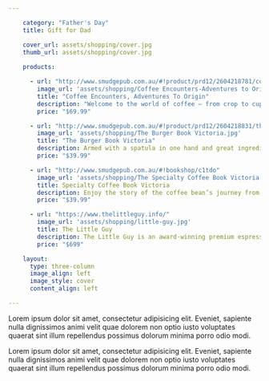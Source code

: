 ```yaml
---

    category: "Father's Day"
    title: Gift for Dad

    cover_url: assets/shopping/cover.jpg
    thumb_url: assets/shopping/cover.jpg
    
    products:

      - url: "http://www.smudgepub.com.au/#!product/prd12/2604218781/coffee-encounters"
        image_url: 'assets/shopping/Coffee Encounters-Adventures to Origin.jpg'
        title: "Coffee Encounters, Adventures To Origin"
        description: "Welcome to the world of coffee – from crop to cup. The journey begins at origin, and authors have spared no hardship to get to the coffee pickers and farmers to discover their story. Enjoy the journey through Latin America and Indonesia, following the humble coffee bean’s journey and the passion that has gone into producing, selecting, transporting, roasting and extracting the best flavours, to enrich your appreciation of our daily cup of coffee. Learn to love your coffee for all the right reasons"
        price: "$69.99"

      - url: "http://www.smudgepub.com.au/#!product/prd12/2604218831/the-burger-book---victoria"
        image_url: 'assets/shopping/The Burger Book Victoria.jpg'
        title: "The Burger Book Victoria"
        description: Armed with a spatula in one hand and great ingredients in the other, Victorian burger chefs are serving up their pride and joy night after night to the growing hordes of burger lovers across the state. The authors have searched through pub and parlour, trekked from cafe to corner store, roamed from restaurant to bar, to compile this book about the best burgers Victoria has to offer. This book provides mouth-watering pages of signature burgers. You need only provide big eyes and an empty stomach.
        price: "$39.99"

      - url: "http://www.smudgepub.com.au/#!bookshop/c1tdo"
        image_url: 'assets/shopping/The Specialty Coffee Book Victoria.jpg'
        title: Specialty Coffee Book Victoria 
        description: Enjoy the story of the coffee bean’s journey from crop to cup in this stunning, pictorial guide to everything you ever wanted to know about coffee. Photography blends with editorial in this book that embraces the mystery of coffee, which for many of us has become a passion, an addiction, and even a religion. Enjoy the story of coffee through the eyes of one of its most indulgent cities in the world – Melbourne, and discover the cafes producing some of the best flavours in Australia.
        price: "$39.99"

      - url: "https://www.thelittleguy.info/"
        image_url: 'assets/shopping/little-guy.jpg'
        title: The Little Guy 
        description: The Little Guy is an award-winning premium espresso system for home use. The quality of the espresso shots and the milk texture equal or better any machine in the world, commercial machines included. The Little Guy has no moving parts, ensuring near zero servicing and perfect performance for the rest of your life.
        price: "$699"

    layout:
      type: three-column
      image_align: left
      image_style: cover
      content_align: left

---
```


Lorem ipsum dolor sit amet, consectetur adipisicing elit. Eveniet, sapiente nulla dignissimos animi velit quae dolorem non optio iusto voluptates quaerat sint illum repellendus possimus dolorum minima porro odio modi.

Lorem ipsum dolor sit amet, consectetur adipisicing elit. Eveniet, sapiente nulla dignissimos animi velit quae dolorem non optio iusto voluptates quaerat sint illum repellendus possimus dolorum minima porro odio modi.

